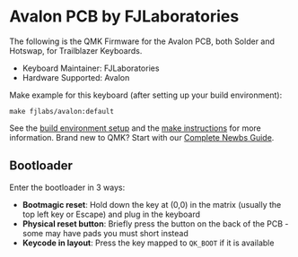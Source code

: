 # Avalon PCB by FJLaboratories

The following is the QMK Firmware for the Avalon PCB, both Solder and Hotswap, for Trailblazer Keyboards.
* Keyboard Maintainer: FJLaboratories
* Hardware Supported: Avalon

Make example for this keyboard (after setting up your build environment):

    make fjlabs/avalon:default

See the [build environment setup](https://docs.qmk.fm/#/getting_started_build_tools) and the [make instructions](https://docs.qmk.fm/#/getting_started_make_guide) for more information. Brand new to QMK? Start with our [Complete Newbs Guide](https://docs.qmk.fm/#/newbs).

## Bootloader

Enter the bootloader in 3 ways:

* **Bootmagic reset**: Hold down the key at (0,0) in the matrix (usually the top left key or Escape) and plug in the keyboard
* **Physical reset button**: Briefly press the button on the back of the PCB - some may have pads you must short instead
* **Keycode in layout**: Press the key mapped to `QK_BOOT` if it is available
